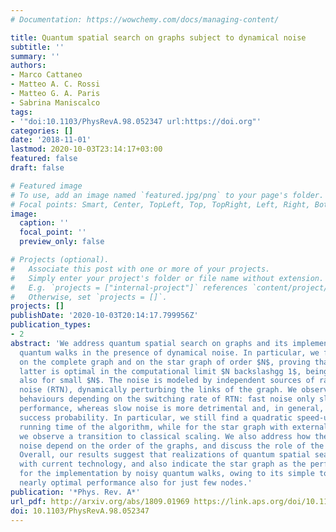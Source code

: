 ```yaml
---
# Documentation: https://wowchemy.com/docs/managing-content/

title: Quantum spatial search on graphs subject to dynamical noise
subtitle: ''
summary: ''
authors:
- Marco Cattaneo
- Matteo A. C. Rossi
- Matteo G. A. Paris
- Sabrina Maniscalco
tags:
- '"doi:10.1103/PhysRevA.98.052347 url:https://doi.org"'
categories: []
date: '2018-11-01'
lastmod: 2020-10-03T23:14:17+03:00
featured: false
draft: false

# Featured image
# To use, add an image named `featured.jpg/png` to your page's folder.
# Focal points: Smart, Center, TopLeft, Top, TopRight, Left, Right, BottomLeft, Bottom, BottomRight.
image:
  caption: ''
  focal_point: ''
  preview_only: false

# Projects (optional).
#   Associate this post with one or more of your projects.
#   Simply enter your project's folder or file name without extension.
#   E.g. `projects = ["internal-project"]` references `content/project/deep-learning/index.md`.
#   Otherwise, set `projects = []`.
projects: []
publishDate: '2020-10-03T20:14:17.799956Z'
publication_types:
- 2
abstract: 'We address quantum spatial search on graphs and its implementation by continuous-time
  quantum walks in the presence of dynamical noise. In particular, we focus on search
  on the complete graph and on the star graph of order $N$, proving that also the
  latter is optimal in the computational limit $N backslashgg 1$, being nearly optimal
  also for small $N$. The noise is modeled by independent sources of random telegraph
  noise (RTN), dynamically perturbing the links of the graph. We observe two different
  behaviours depending on the switching rate of RTN: fast noise only slightly degrades
  performance, whereas slow noise is more detrimental and, in general, lowers the
  success probability. In particular, we still find a quadratic speed-up for the average
  running time of the algorithm, while for the star graph with external target node
  we observe a transition to classical scaling. We also address how the effects of
  noise depend on the order of the graphs, and discuss the role of the graph topology.
  Overall, our results suggest that realizations of quantum spatial search are possible
  with current technology, and also indicate the star graph as the perfect candidate
  for the implementation by noisy quantum walks, owing to its simple topology and
  nearly optimal performance also for just few nodes.'
publication: '*Phys. Rev. A*'
url_pdf: http://arxiv.org/abs/1809.01969 https://link.aps.org/doi/10.1103/PhysRevA.98.052347
doi: 10.1103/PhysRevA.98.052347
---
```

